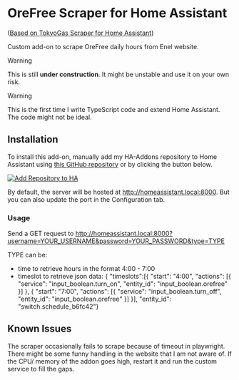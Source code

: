 
# OreFree Scraper for Home Assistant

([Based on TokyoGas Scraper for Home Assistant](https://github.com/hlchanad/ha-tokyo-gas/))

Custom add-on to scrape OreFree daily hours from Enel website.

> [!WARNING]
> This is still **under construction**. It might be unstable and use it on your
> own risk.

> [!WARNING]
> This is the first time I write TypeScript code and extend Home Assistant. The code might
> not be ideal.

## Installation

To install this add-on, manually add my HA-Addons repository to Home Assistant
using [this GitHub repository][ha-addons] or by clicking the button below.

[![Add Repository to HA][my-ha-badge]][my-ha-url]

By default, the server will be hosted at http://homeassistant.local:8000. 
But you can also update the port in the Configuration tab.

### Usage

Send a GET request to http://homeassistant.local:8000?username=YOUR_USERNAME&password=YOUR_PASSWORD&type=TYPE

TYPE can be:
- time to retrieve hours in the format 4:00 - 7:00
- timeslot to retrieve json data:
    { "timeslots":[{ "start": "4:00", "actions": [{ "service": "input_boolean.turn_on", "entity_id": "input_boolean.orefree" }] }, { "start": "7:00", "actions": [{ "service": "input_boolean.turn_off", "entity_id": "input_boolean.orefree" }] }], "entity_id": "switch.schedule_b6fc42"}

## Known Issues

The scraper occasionally fails to scrape because of timeout in playwright. 
There might be some funny handling in the website that I am not 
aware of. If the CPU/ memory of the addon goes high, restart it and run the 
custom service to fill the gaps.

[ha-addons]: https://github.com/geniodelmale/ha-addon-orefree
[my-ha-badge]: https://my.home-assistant.io/badges/supervisor_add_addon_repository.svg
[my-ha-url]: https://my.home-assistant.io/redirect/supervisor_add_addon_repository/?repository_url=https%3A%2F%2Fgithub.com%2Fgeniodelmale%2Fha-addon-orefree